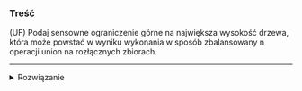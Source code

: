 ### Treść
(UF)
Podaj sensowne ograniczenie górne na największa wysokość drzewa, która może powstać w wyniku wykonania w sposób zbalansowany n operacji union na rozłącznych zbiorach.

------
<details><summary>Rozwiązanie</summary>
<p>

